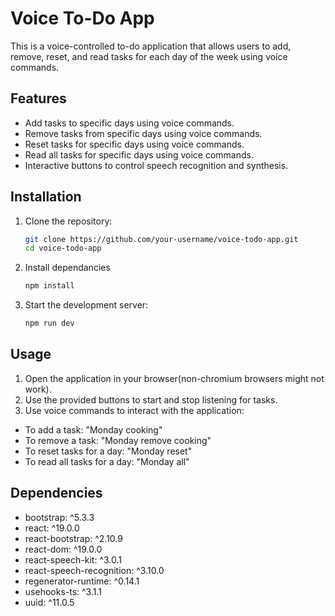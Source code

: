# Voice To-Do App

This is a voice-controlled to-do application that allows users to add, remove, reset, and read tasks for each day of the week using voice commands.

## Features

- Add tasks to specific days using voice commands.
- Remove tasks from specific days using voice commands.
- Reset tasks for specific days using voice commands.
- Read all tasks for specific days using voice commands.
- Interactive buttons to control speech recognition and synthesis.

## Installation

1. Clone the repository:
   ```bash
   git clone https://github.com/your-username/voice-todo-app.git
   cd voice-todo-app

 2. Install dependancies
    ```bash
    npm install

 3. Start the development server:
    ```bash
    npm run dev

## Usage
1. Open the application in your browser(non-chromium browsers might not work).
2. Use the provided buttons to start and stop listening for tasks.
3. Use voice commands to interact with the application:
- To add a task: "Monday cooking"
- To remove a task: "Monday remove cooking"
- To reset tasks for a day: "Monday reset"
- To read all tasks for a day: "Monday all"

## Dependencies
- bootstrap: ^5.3.3
- react: ^19.0.0
- react-bootstrap: ^2.10.9
- react-dom: ^19.0.0
- react-speech-kit: ^3.0.1
- react-speech-recognition: ^3.10.0
- regenerator-runtime: ^0.14.1
- usehooks-ts: ^3.1.1
- uuid: ^11.0.5
